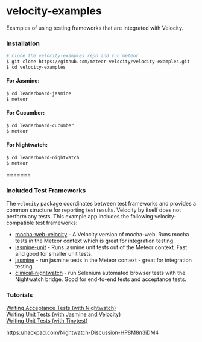 velocity-examples
================

Examples of using testing frameworks that are integrated with Velocity.

### Installation

```sh
# clone the velocity-examples repo and run meteor
$ git clone https://github.com/meteor-velocity/velocity-examples.git
$ cd velocity-examples
```


#### For Jasmine:
```sh
$ cd leaderboard-jasmine
$ meteor
```

#### For Cucumber:
```sh
$ cd leaderboard-cucumber
$ meteor
```

#### For Nightwatch:
```sh
$ cd leaderboard-nightwatch
$ meteor
```

=======
### Included Test Frameworks

The `velocity` package coordinates between test frameworks and provides a common structure for reporting test results.  Velocity by itself does not perform any tests.  This example app includes the following velocity-compatible test frameworks:

* [mocha-web-velocity](https://github.com/mad-eye/meteor-mocha-web) - A Velocity version of mocha-web.  Runs mocha tests in the Meteor context which is great for integration testing.
* [jasmine-unit](https://github.com/xolvio/jasmine-unit) - Runs jasmine unit tests out of the Meteor context.  Fast and good for smaller unit tests.
* [jasmine](https://github.com/Sanjo/meteor-jasmine) - run jasmine tests in the Meteor context - great for integration testing.
* [clinical-nightwatch](https://github.com/awatson1978/clinical-nightwatch.js) - run Selenium automated browser tests with the Nightwatch bridge.  Good for end-to-end tests and acceptance tests.



### Tutorials

[Writing Acceptance Tests (with Nightwatch)](https://github.com/awatson1978/meteor-cookbook/blob/master/cookbook/writing.acceptance.test.md)  
[Writing Unit Tests (with Jasmine and Velocity)](https://github.com/awatson1978/meteor-cookbook/blob/master/cookbook/writing.unit.tests.with.jasmine.md)  
[Writing Unit Tests (with Tinytest)](https://github.com/awatson1978/meteor-cookbook/blob/master/cookbook/writing.unit.tests.md)  


https://hackpad.com/Nightwatch-Discussion-HP8M8n3iDM4  
